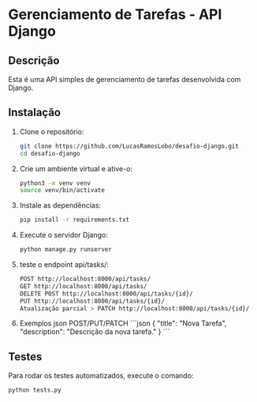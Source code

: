 # Gerenciamento de Tarefas - API Django

## Descrição

Esta é uma API simples de gerenciamento de tarefas desenvolvida com Django.

## Instalação

1. Clone o repositório:
    ```bash
    git clone https://github.com/LucasRamosLobo/desafio-django.git
    cd desafio-django
    ```

2. Crie um ambiente virtual e ative-o:
    ```bash
    python3 -m venv venv
    source venv/bin/activate
    ```

3. Instale as dependências:
    ```bash
    pip install -r requirements.txt
    ```

4. Execute o servidor Django:
    ```bash
    python manage.py runserver
    ```
5. teste o endpoint api/tasks/:
    ```bash
    POST http://localhost:8000/api/tasks/
    GET http://localhost:8000/api/tasks/
    DELETE POST http://localhost:8000/api/tasks/{id}/
    PUT http://localhost:8000/api/tasks/{id}/
    Atualização parcial > PATCH http://localhost:8000/api/tasks/{id}/
    ```
6. Exemplos json POST/PUT/PATCH
   ´´´json
{
    "title": "Nova Tarefa",
    "description": "Descrição da nova tarefa."
}
   ´´´
## Testes

Para rodar os testes automatizados, execute o comando:
```bash
python tests.py

